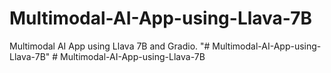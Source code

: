 # Multimodal-AI-App-using-Llava-7B
Multimodal AI App using Llava 7B and Gradio.
"# Multimodal-AI-App-using-Llava-7B" 
#   M u l t i m o d a l - A I - A p p - u s i n g - L l a v a - 7 B  
 